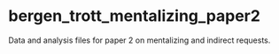 # bergen_trott_mentalizing_paper2
Data and analysis files for paper 2 on mentalizing and indirect requests.
